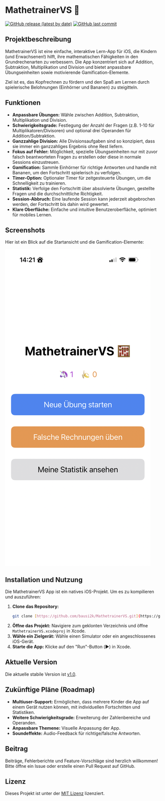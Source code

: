 # MathetrainerVS 🧮

[![GitHub release (latest by date)](https://img.shields.io/github/v/release/bausi2k/MathetrainerVS)](https://github.com/bausi2k/MathetrainerVS/releases)
[![GitHub last commit](https://img.shields.io/github/last-commit/bausi2k/MathetrainerVS)](https://github.com/bausi2k/MathetrainerVS/commits/main)

## Projektbeschreibung

MathetrainerVS ist eine einfache, interaktive Lern-App für iOS, die Kindern (und Erwachsenen\!) hilft, ihre mathematischen Fähigkeiten in den Grundrechenarten zu verbessern. Die App konzentriert sich auf Addition, Subtraktion, Multiplikation und Division und bietet anpassbare Übungseinheiten sowie motivierende Gamification-Elemente.

Ziel ist es, das Kopfrechnen zu fördern und den Spaß am Lernen durch spielerische Belohnungen (Einhörner und Bananen) zu steigitteln.

## Funktionen

* **Anpassbare Übungen:** Wähle zwischen Addition, Subtraktion, Multiplikation und Division.
* **Schwierigkeitsgrade:** Festlegung der Anzahl der Fragen (z.B. 1-10 für Multiplikatoren/Divisoren) und optional drei Operanden für Addition/Subtraktion.
* **Ganzzahlige Division:** Alle Divisionsaufgaben sind so konzipiert, dass sie immer ein ganzzahliges Ergebnis ohne Rest liefern.
* **Fokus auf Fehler:** Möglichkeit, spezielle Übungseinheiten nur mit zuvor falsch beantworteten Fragen zu erstellen oder diese in normale Sessions einzustreuen.
* **Gamification:** Sammle Einhörner für richtige Antworten und handle mit Bananen, um den Fortschritt spielerisch zu verfolgen.
* **Timer-Option:** Optionaler Timer für zeitgesteuerte Übungen, um die Schnelligkeit zu trainieren.
* **Statistik:** Verfolge den Fortschritt über absolvierte Übungen, gestellte Fragen und die durchschnittliche Richtigkeit.
* **Session-Abbruch:** Eine laufende Session kann jederzeit abgebrochen werden, der Fortschritt bis dahin wird gewertet.
* **Klare Oberfläche:** Einfache und intuitive Benutzeroberfläche, optimiert für mobiles Lernen.

## Screenshots

Hier ist ein Blick auf die Startansicht und die Gamification-Elemente:

![Startbildschirm der MathetrainerVS App](screenshot-startview.png) 


## Installation und Nutzung

Die MathetrainerVS App ist ein natives iOS-Projekt. Um es zu kompilieren und auszuführen:

1.  **Clone das Repository:**
    ```bash
    git clone [https://github.com/bausi2k/MathetrainerVS.git](https://github.com/bausi2k/MathetrainerVS.git)
    ```
2.  **Öffne das Projekt:** Navigiere zum geklonten Verzeichnis und öffne `MathetrainerVS.xcodeproj` in Xcode.
3.  **Wähle ein Zielgerät:** Wähle einen Simulator oder ein angeschlossenes iOS-Gerät.
4.  **Starte die App:** Klicke auf den "Run"-Button (▶️) in Xcode.

## Aktuelle Version

Die aktuelle stabile Version ist [v1.0](https://github.com/bausi2k/MathetrainerVS/releases/tag/v1.0).

## Zukünftige Pläne (Roadmap)

* **Multiuser-Support:** Ermöglichen, dass mehrere Kinder die App auf einem Gerät nutzen können, mit individuellen Fortschritten und Statistiken.
* **Weitere Schwierigkeitsgrade:** Erweiterung der Zahlenbereiche und Operanden.
* **Anpassbare Themene:** Visuelle Anpassung der App.
* **Soundeffekte:** Audio-Feedback für richtige/falsche Antworten.

## Beitrag

Beiträge, Fehlerberichte und Feature-Vorschläge sind herzlich willkommen\! Bitte öffne ein Issue oder erstelle einen Pull Request auf GitHub.

## Lizenz

Dieses Projekt ist unter der [MIT Lizenz](LICENSE) lizenziert.